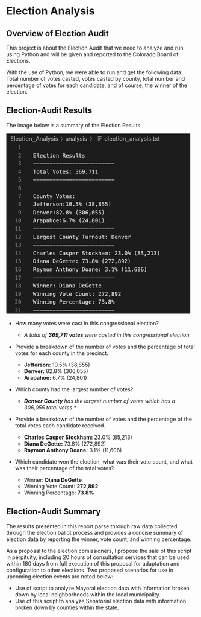 # Election Analysis

## Overview of Election Audit

This project is about the Election Audit that we need to analyze and run using Python and will be given and reported to the Colorado Board of Elections.

With the use of Python, we were able to run and get the following data: Total number of votes casted, votes casted by county, total number and percentage of votes for each candidate, and of course, the winner of the election.

## Election-Audit Results

The image below is a summary of the Election Results.

![Election Results](https://raw.githubusercontent.com/Mishabatoon/Election_Analysis/main/Election_Analysis_image.png)

 -   How many votes were cast in this congressional election?
	 - *A total of **369,711 votes** were casted in this congressional election.*

 -   Provide a breakdown of the number of votes and the percentage of total votes for each county in the precinct.

	 - **Jefferson:** 10.5% (38,855)
	 - **Denver:** 82.8% (306,055)
	 - **Arapahoe:** 6.7% (24,801)

 -   Which county had the largest number of votes? 
	 - ***Denver County** has the largest number of votes which has a 306,055 total votes.**
	 
 -   Provide a breakdown of the number of votes and the percentage of the total votes each candidate received.

	 - **Charles Casper Stockham:** 23.0% (85,213)
	 - **Diana DeGette:** 73.8% (272,892)
	 - **Raymon Anthony Doane:** 3.1% (11,606)

 -   Which candidate won the election, what was their vote count, and what was their percentage of the total votes?

	 - Winner: **Diana DeGette**
	 - Winning Vote Count: **272,892**
	 - Winning Percentage: **73.8%**



## Election-Audit Summary

The results presented in this report parse through raw data collected through the election ballot process and provides a concise summary of election data by reporting the winner, vote count, and winning percentage. 

As a proposal to the election comissioners, I propose the sale of this script in perpituity, including 20 hours of consultation services that can be used within 180 days from full execution of this proposal for adaptation and configuration to other elections. Two proposed scenarios for use in upcoming election events are noted below:
- Use of script to analyze Mayoral election data with information broken down by local neighborhoods within the local municipality. 
- Use of this script to analyze Senatorial election data with information broken down by counties within the state.



